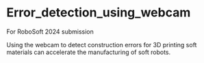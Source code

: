 # Error_detection_using_webcam
For RoboSoft 2024 submission

Using the webcam to detect construction errors for 3D printing soft materials can accelerate the manufacturing of soft robots.
